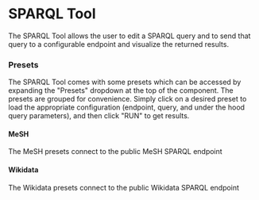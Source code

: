 # SPARQL Tool

The SPARQL Tool allows the user to edit a SPARQL query and to send that query to a configurable endpoint and visualize the returned results. 

### Presets 

The SPARQL Tool comes with some presets which can be accessed by expanding the "Presets" dropdown at the top of the component. The presets are grouped for convenience. Simply click on a desired preset to load the appropriate configuration \(endpoint, query, and under the hood query parameters\), and then click "RUN" to get results. 

#### MeSH 

The MeSH presets connect to the public MeSH SPARQL endpoint 

#### Wikidata 

The Wikidata presets connect to the public Wikidata SPARQL endpoint 

